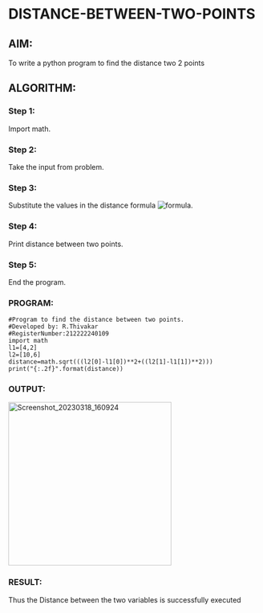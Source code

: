 # DISTANCE-BETWEEN-TWO-POINTS

## AIM:
To write a python program to find the distance two 2 points
## ALGORITHM:
### Step 1: 
Import math.
### Step 2: 
Take the input from problem.
### Step 3: 
Substitute the values in the distance formula  ![formula](/formula.jpg).
### Step 4: 
Print distance between two points.
### Step 5: 
End the program.
### PROGRAM:
```
#Program to find the distance between two points.
#Developed by: R.Thivakar
#RegisterNumber:212222240109
import math
l1=[4,2]
l2=[10,6]
distance=math.sqrt(((l2[0]-l1[0])**2+((l2[1]-l1[1])**2)))
print("{:.2f}".format(distance))
```


### OUTPUT:
<img width="325" alt="Screenshot_20230318_160924" src="https://user-images.githubusercontent.com/118707074/226100664-53754cfc-b052-4c10-a0a5-d0b3b30f3db7.png">




### RESULT:
Thus the Distance between the two variables is successfully executed
